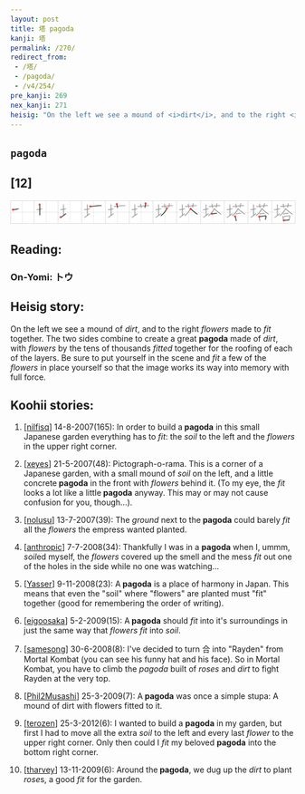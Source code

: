 ```yaml
---
layout: post
title: 塔 pagoda
kanji: 塔
permalink: /270/
redirect_from:
 - /塔/
 - /pagoda/
 - /v4/254/
pre_kanji: 269
nex_kanji: 271
heisig: "On the left we see a mound of <i>dirt</i>, and to the right <i>flowers</i> made to <i>fit</i> together. The two sides combine to create a great <b>pagoda</b> made of <i>dirt</i>, with <i>flowers</i> by the tens of thousands <i>fitted</i> together for the roofing of each of the layers. Be sure to put yourself in the scene and <i>fit</i> a few of the <i>flowers</i> in place yourself so that the image works its way into memory with full force."
---
```


## `pagoda`

## [12]

<div class="stroke"><img src="../images/E5A194.png" /></div>

## Reading:

### On-Yomi: トウ

## Heisig story:

On the left we see a mound of <i>dirt</i>, and to the right <i>flowers</i> made to <i>fit</i> together. The two sides combine to create a great <b>pagoda</b> made of <i>dirt</i>, with <i>flowers</i> by the tens of thousands <i>fitted</i> together for the roofing of each of the layers. Be sure to put yourself in the scene and <i>fit</i> a few of the <i>flowers</i> in place yourself so that the image works its way into memory with full force.

## Koohii stories:

1) [<a href="http://kanji.koohii.com/profile/nilfisq">nilfisq</a>] 14-8-2007(165): In order to build a<strong> pagoda</strong> in this small Japanese garden everything has to <em>fit</em>: the <em>soil</em> to the left and the <em>flowers</em> in the upper right corner.

2) [<a href="http://kanji.koohii.com/profile/xeyes">xeyes</a>] 21-5-2007(48): Pictograph-o-rama. This is a corner of a Japanese garden, with a small mound of <em>soil</em> on the left, and a little concrete<strong> pagoda</strong> in the front with <em>flowers</em> behind it. (To my eye, the <em>fit</em> looks a lot like a little<strong> pagoda</strong> anyway. This may or may not cause confusion for you, though...).

3) [<a href="http://kanji.koohii.com/profile/nolusu">nolusu</a>] 13-7-2007(39): The <em>ground</em> next to the<strong> pagoda</strong> could barely <em>fit</em> all the <em>flowers</em> the empress wanted planted.

4) [<a href="http://kanji.koohii.com/profile/anthropic">anthropic</a>] 7-7-2008(34): Thankfully I was in a <strong>pagoda</strong> when I, ummm, <em>soil</em>ed myself, the <em>flowers</em> covered up the smell and the mess <em>fit</em> out one of the holes in the side while no one was watching...

5) [<a href="http://kanji.koohii.com/profile/Yasser">Yasser</a>] 9-11-2008(23): A<strong> pagoda</strong> is a place of harmony in Japan. This means that even the &quot;soil&quot; where &quot;flowers&quot; are planted must &quot;fit&quot; together (good for remembering the order of writing).

6) [<a href="http://kanji.koohii.com/profile/eigoosaka">eigoosaka</a>] 5-2-2009(15): A<strong> pagoda</strong> should <em>fit</em> into it&#039;s surroundings in just the same way that <em>flowers</em> <em>fit</em> into <em>soil</em>.

7) [<a href="http://kanji.koohii.com/profile/samesong">samesong</a>] 30-6-2008(8): I&#039;ve decided to turn 合 into &quot;Rayden&quot; from Mortal Kombat (you can see his funny hat and his face). So in Mortal Kombat, you have to climb the <em>pagoda</em> built of <em>roses</em> and <em>dirt</em> to fight Rayden at the very top.

8) [<a href="http://kanji.koohii.com/profile/Phil2Musashi">Phil2Musashi</a>] 25-3-2009(7): A<strong> pagoda</strong> was once a simple stupa: A mound of dirt with flowers fitted to it.

9) [<a href="http://kanji.koohii.com/profile/terozen">terozen</a>] 25-3-2012(6): I wanted to build a <strong>pagoda</strong> in my garden, but first I had to move all the extra <em>soil</em> to the left and every last <em>flower</em> to the upper right corner. Only then could I <em>fit</em> my beloved <strong>pagoda</strong> into the bottom right corner.

10) [<a href="http://kanji.koohii.com/profile/tharvey">tharvey</a>] 13-11-2009(6): Around the<strong> pagoda</strong>, we dug up the <em>dirt</em> to plant <em>rose</em>s, a good <em>fit</em> for the garden.
